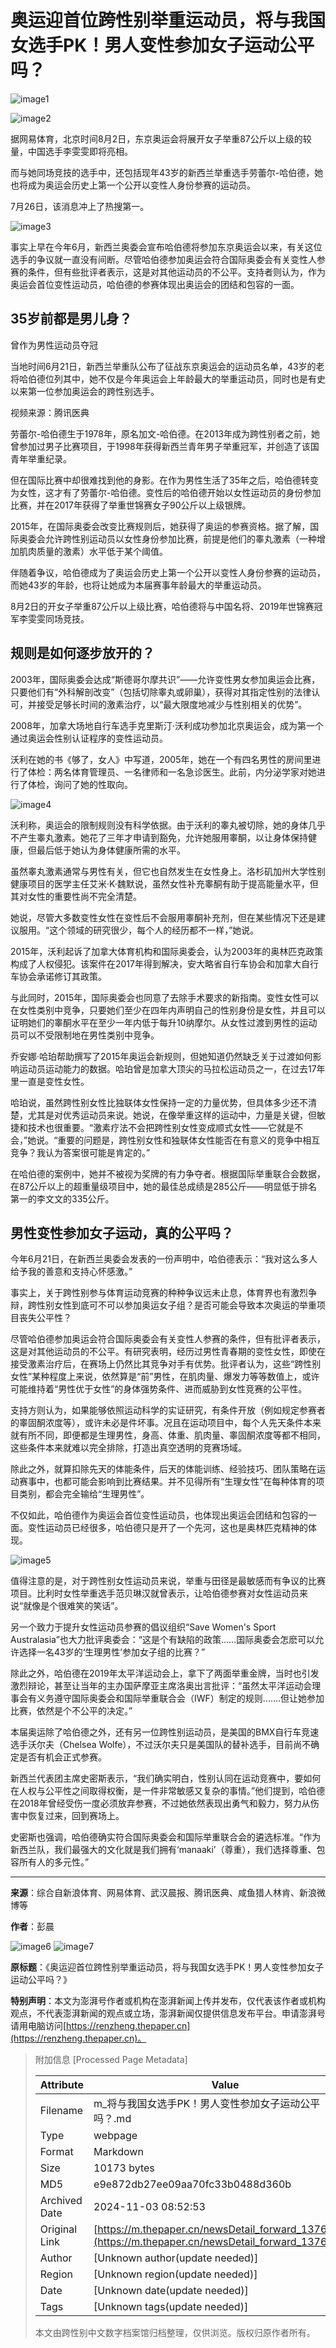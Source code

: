 # 奥运迎首位跨性别举重运动员，将与我国女选手PK！男人变性参加女子运动公平吗？

![image1](https://image.thepaper.cn/publish/interaction/image/4/122/864.jpg)

![image2](https://imagepphcloud.thepaper.cn/pph/image/144/757/197.jpg)

据网易体育，北京时间8月2日，东京奥运会将展开女子举重87公斤以上级的较量，中国选手李雯雯即将亮相。

而与她同场竞技的选手中，还包括现年43岁的新西兰举重选手劳蕾尔-哈伯德，她也将成为奥运会历史上第一个公开以变性人身份参赛的运动员。

7月26日，该消息冲上了热搜第一。

![image3](https://imagepphcloud.thepaper.cn/pph/image/144/757/198.jpg)

事实上早在今年6月，新西兰奥委会宣布哈伯德将参加东京奥运会以来，有关这位选手的争议就一直没有间断。尽管哈伯德参加奥运会符合国际奥委会有关变性人参赛的条件，但有些批评者表示，这是对其他运动员的不公平。支持者则认为，作为奥运会首位变性运动员，哈伯德的参赛体现出奥运会的团结和包容的一面。

## 35岁前都是男儿身？

曾作为男性运动员夺冠

当地时间6月21日，新西兰举重队公布了征战东京奥运会的运动员名单，43岁的老将哈伯德位列其中，她不仅是今年奥运会上年龄最大的举重运动员，同时也是有史以来第一位参加奥运会的跨性别选手。

视频来源：腾讯医典

劳蕾尔-哈伯德生于1978年，原名加文-哈伯德。在2013年成为跨性别者之前，她曾参加过男子比赛项目，于1998年获得新西兰青年男子举重冠军，并创造了该国青年举重纪录。

但在国际比赛中却很难找到他的身影。在作为男性生活了35年之后，哈伯德转变为女性，这才有了劳蕾尔-哈伯德。变性后的哈伯德开始以女性运动员的身份参加比赛，并在2017年获得了举重世锦赛女子90公斤以上级银牌。

2015年，在国际奥委会改变比赛规则后，她获得了奥运的参赛资格。据了解，国际奥委会允许跨性别运动员以女性身份参加比赛，前提是他们的睾丸激素（一种增加肌肉质量的激素）水平低于某个阈值。

伴随着争议，哈伯德成为了奥运会历史上第一个公开以变性人身份参赛的运动员，而她43岁的年龄，也将让她成为本届赛事年龄最大的举重运动员。

8月2日的开女子举重87公斤以上级比赛，哈伯德将与中国名将、2019年世锦赛冠军李雯雯同场竞技。

## 规则是如何逐步放开的？

2003年，国际奥委会达成“斯德哥尔摩共识”——允许变性男女参加奥运会比赛，只要他们有“外科解剖改变”（包括切除睾丸或卵巢），获得对其指定性别的法律认可，并接受足够长时间的激素治疗，以“最大限度地减少与性别相关的优势”。

2008年，加拿大场地自行车选手克里斯汀·沃利成功参加北京奥运会，成为第一个通过奥运会性别认证程序的变性运动员。

沃利在她的书《够了，女人》中写道，2005年，她在一个有四名男性的房间里进行了体检：两名体育管理员、一名律师和一名急诊医生。此前，内分泌学家对她进行了体检，询问了她的性取向。

![image4](https://imagepphcloud.thepaper.cn/pph/image/144/757/204.jpg)

沃利称，奥运会的限制规则没有科学依据。由于沃利的睾丸被切除，她的身体几乎不产生睾丸激素。她花了三年才申请到豁免，允许她服用睾酮，以让身体保持健康，但最后低于她认为身体健康所需的水平。

虽然睾丸激素通常与男性有关，但它也自然发生在女性身上。洛杉矶加州大学性别健康项目的医学主任艾米·K·魏默说，虽然女性补充睾酮有助于提高能量水平，但其对女性的重要性尚不完全清楚。

她说，尽管大多数变性女性在变性后不会服用睾酮补充剂，但在某些情况下还是建议服用。“这个领域的研究很少，每个人的经历都不一样，”她说。

2015年，沃利起诉了加拿大体育机构和国际奥委会，认为2003年的奥林匹克政策构成了人权侵犯。该案件在2017年得到解决，安大略省自行车协会和加拿大自行车协会承诺修订其政策。

与此同时，2015年，国际奥委会也同意了去除手术要求的新指南。变性女性可以在女性类别中竞争，只要她们至少在四年内声明自己的性别身份是女性，并且可以证明她们的睾酮水平在至少一年内低于每升10纳摩尔。从女性过渡到男性的运动员可以不受限制地在男性类别中竞争。

乔安娜·哈珀帮助撰写了2015年奥运会新规则，但她知道仍然缺乏关于过渡如何影响运动员运动能力的数据。哈珀曾是加拿大顶尖的马拉松运动员之一，在过去17年里一直是变性女性。

哈珀说，虽然跨性别女性比独联体女性保持一定的力量优势，但具体多少还不清楚，尤其是对优秀运动员来说。她说，在像举重这样的运动中，力量是关键，但敏捷和技术也很重要。“激素疗法不会把跨性别女性变成顺式女性——它就是不会，”她说。“重要的问题是，跨性别女性和独联体女性能否在有意义的竞争中相互竞争？我认为答案很可能是肯定的。”

在哈伯德的案例中，她并不被视为奖牌的有力争夺者。根据国际举重联合会数据，在87公斤以上的超重量级项目中，她的最佳总成绩是285公斤——明显低于排名第一的李文文的335公斤。

## 男性变性参加女子运动，真的公平吗？

今年6月21日，在新西兰奥委会发表的一份声明中，哈伯德表示：“我对这么多人给予我的善意和支持心怀感激。”

事实上，关于跨性别参与体育运动竞赛的种种争议远未止息，体育界也有激烈争辩，跨性别女性到底可不可以参加奥运女子组？是否可能会导致本次奥运的举重项目丧失公平性？

尽管哈伯德参加奥运会符合国际奥委会有关变性人参赛的条件，但有批评者表示，这是对其他运动员的不公平。有研究表明，经历过男性青春期的变性女性，即使在接受激素治疗后，在赛场上仍然比其竞争对手有优势。批评者认为，这些“跨性别女性”某种程度上来说，依然算是“前”男性，在肌肉量、爆发力等等数值上，或许可能维持着“男性优于女性”的身体强势条件、进而威胁到女性竞赛的公平性。

支持方则认为，如果能够依照运动科学的实证研究，有条件开放（例如规定参赛者的睾固酮浓度等），或许未必是件坏事。况且在运动项目中，每个人先天条件本来就有所不同，即便都是生理男性，身高、体重、肌肉量、睾固酮浓度等都不相同，这些条件本来就难以完全排除，打造出真空透明的竞赛场域。

除此之外，就算扣除先天的体能条件，后天的体能训练、经验技巧、团队策略在运动赛事中，也都可能会影响到比赛结果。并不见得所有“生理女性”在每种体育的项目类别，都会完全输给“生理男性”。

不仅如此，哈伯德作为奥运会首位变性运动员，也体现出奥运会团结和包容的一面。变性运动员已经很多，哈伯德只是开了一个先河，这也是奥林匹克精神的体现。

![image5](https://imagepphcloud.thepaper.cn/pph/image/144/757/209.jpg)

值得注意的是，对于跨性别女性运动员来说，举重与田径是最敏感而有争议的比赛项目。比利时女性举重选手范贝琳汉就曾表示，让哈伯德参赛对女性运动员来说“就像是个很难笑的笑话”。

另一个致力于提升女性运动员参赛的倡议组织“Save Women's Sport Australasia”也大力批评奥委会：“这是个有缺陷的政策......国际奥委会怎麽可以允许选择一名43岁的‘生理男性’参加女子组的比赛？”

除此之外，哈伯德在2019年太平洋运动会上，拿下了两面举重金牌，当时也引发激烈辩论，甚至让当年的主办国萨摩亚主席洛奥出言批评：“虽然太平洋运动会理事会有义务遵守国际奥委会和国际举重联合会（IWF）制定的规则.......但让她参加比赛，依然是个不公平的决定。”

本届奥运除了哈伯德之外，还有另一位跨性别运动员，是美国的BMX自行车竞速选手沃尔夫（Chelsea Wolfe），不过沃尔夫只是美国队的替补选手，目前尚不确定是否有机会正式参赛。

新西兰代表团主席史密斯表示，“我们确实明白，性别认同在运动竞赛中，要如何在人权与公平性之间取得权衡，是一件非常敏感又复杂的事情。”他们提到，哈伯德在2018年曾经受伤一度必须放弃参赛，不过她依然表现出勇气和毅力，努力从伤害中恢复过来，回到赛场上。

史密斯也强调，哈伯德确实符合国际奥委会和国际举重联合会的遴选标准。“作为新西兰队，我们最强大的文化就是我们拥有‘manaaki’（尊重），我们选择尊重、包容所有人的多元性。”

---

**来源**：综合自新浪体育、网易体育、武汉晨报、腾讯医典、咸鱼猎人林肯、新浪微博等

**作者**：彭晨

![image6](https://imagepphcloud.thepaper.cn/pph/image/144/757/213.jpg)
![image7](https://imagepphcloud.thepaper.cn/pph/image/144/757/214.gif)

**原标题**：《奥运迎首位跨性别举重运动员，将与我国女选手PK！男人变性参加女子运动公平吗？》

**特别声明**：本文为澎湃号作者或机构在澎湃新闻上传并发布，仅代表该作者或机构观点，不代表澎湃新闻的观点或立场，澎湃新闻仅提供信息发布平台。申请澎湃号请用电脑访问[https://renzheng.thepaper.cn](https://renzheng.thepaper.cn)。

> 附加信息 [Processed Page Metadata]
>
> | Attribute       | Value                                  |
> |-----------------|----------------------------------------|
> | Filename        | m_将与我国女选手PK！男人变性参加女子运动公平吗？.md                             |
> | Type            | webpage                                 |
> | Format          | Markdown                               |
> | Size            | 10173 bytes                           |
> | MD5             | e9e872db27ee09aa70fc33b0488d360b                                  |
> | Archived Date   | 2024-11-03 08:52:53                             |
> | Original Link   | [https://m.thepaper.cn/newsDetail_forward_13765253](https://m.thepaper.cn/newsDetail_forward_13765253)                         |
> | Author          | [Unknown author(update needed)]                              |
> | Region          | [Unknown region(update needed)]                              |
> | Date            | [Unknown date(update needed)]                                 |
> | Tags            | [Unknown tags(update needed)]                                 |
>
> 本文由跨性别中文数字档案馆归档整理，仅供浏览。版权归原作者所有。
>